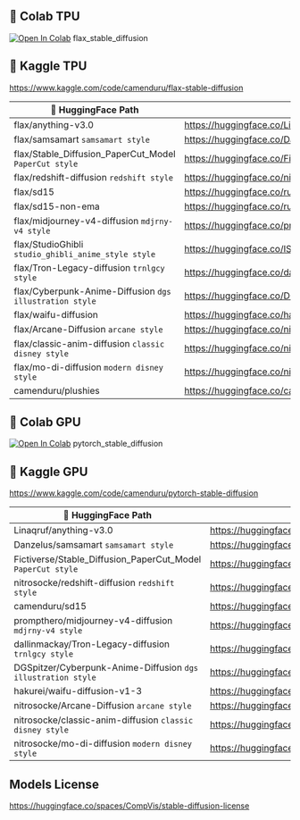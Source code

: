 ## 🦒 Colab TPU
[![Open In Colab](https://colab.research.google.com/assets/colab-badge.svg)](https://colab.research.google.com/github/camenduru/stable-diffusion-diffusers-colab/blob/main/flax_stable_diffusion.ipynb) flax_stable_diffusion

## 🦆 Kaggle TPU
https://www.kaggle.com/code/camenduru/flax-stable-diffusion

| 🤗 HuggingFace Path | Model Page |
| --- | --- |
| flax/anything-v3.0 | https://huggingface.co/Linaqruf/anything-v3.0
| flax/samsamart `samsamart style` | https://huggingface.co/Danzelus/samsamart
| flax/Stable_Diffusion_PaperCut_Model `PaperCut style` | https://huggingface.co/Fictiverse/Stable_Diffusion_PaperCut_Model
| flax/redshift-diffusion `redshift style` | https://huggingface.co/nitrosocke/redshift-diffusion
| flax/sd15 | https://huggingface.co/runwayml/stable-diffusion-v1-5
| flax/sd15-non-ema | https://huggingface.co/runwayml/stable-diffusion-v1-5
| flax/midjourney-v4-diffusion `mdjrny-v4 style` | https://huggingface.co/prompthero/midjourney-v4-diffusion
| flax/StudioGhibli `studio_ghibli_anime_style style` | https://huggingface.co/IShallRiseAgain/StudioGhibli
| flax/Tron-Legacy-diffusion `trnlgcy style` | https://huggingface.co/dallinmackay/Tron-Legacy-diffusion
| flax/Cyberpunk-Anime-Diffusion `dgs illustration style` | https://huggingface.co/DGSpitzer/Cyberpunk-Anime-Diffusion
| flax/waifu-diffusion | https://huggingface.co/hakurei/waifu-diffusion-v1-3
| flax/Arcane-Diffusion `arcane style` | https://huggingface.co/nitrosocke/Arcane-Diffusion
| flax/classic-anim-diffusion `classic disney style` | https://huggingface.co/nitrosocke/classic-anim-diffusion
| flax/mo-di-diffusion `modern disney style` | https://huggingface.co/nitrosocke/mo-di-diffusion
| camenduru/plushies | https://huggingface.co/camenduru/plushies

## 🦒 Colab GPU
[![Open In Colab](https://colab.research.google.com/assets/colab-badge.svg)](https://colab.research.google.com/github/camenduru/stable-diffusion-diffusers-colab/blob/main/pytorch_stable_diffusion.ipynb) pytorch_stable_diffusion

## 🦆 Kaggle GPU
https://www.kaggle.com/code/camenduru/pytorch-stable-diffusion

| 🤗 HuggingFace Path | Model Page |
| --- | --- |
| Linaqruf/anything-v3.0 | https://huggingface.co/Linaqruf/anything-v3.0
| Danzelus/samsamart `samsamart style` | https://huggingface.co/Danzelus/samsamart
| Fictiverse/Stable_Diffusion_PaperCut_Model `PaperCut style` | https://huggingface.co/Fictiverse/Stable_Diffusion_PaperCut_Model
| nitrosocke/redshift-diffusion `redshift style` | https://huggingface.co/nitrosocke/redshift-diffusion
| camenduru/sd15 | https://huggingface.co/runwayml/stable-diffusion-v1-5
| prompthero/midjourney-v4-diffusion `mdjrny-v4 style` | https://huggingface.co/prompthero/midjourney-v4-diffusion
| dallinmackay/Tron-Legacy-diffusion `trnlgcy style` | https://huggingface.co/dallinmackay/Tron-Legacy-diffusion
| DGSpitzer/Cyberpunk-Anime-Diffusion `dgs illustration style` | https://huggingface.co/DGSpitzer/Cyberpunk-Anime-Diffusion
| hakurei/waifu-diffusion-v1-3 | https://huggingface.co/hakurei/waifu-diffusion-v1-3
| nitrosocke/Arcane-Diffusion `arcane style` | https://huggingface.co/nitrosocke/Arcane-Diffusion
| nitrosocke/classic-anim-diffusion `classic disney style` | https://huggingface.co/nitrosocke/classic-anim-diffusion
| nitrosocke/mo-di-diffusion `modern disney style` | https://huggingface.co/nitrosocke/mo-di-diffusion

## Models License
https://huggingface.co/spaces/CompVis/stable-diffusion-license
